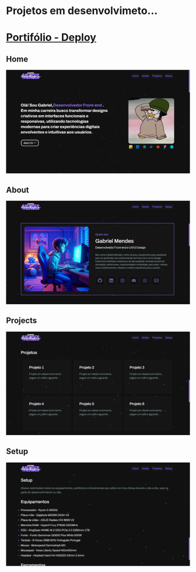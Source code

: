 # Projetos em desenvolvimeto...
# [Portifólio - Deploy](https://mendesx5.github.io/portifolio-mendes/)

## Home  
<img src="images/port1.png" width=""><br>
## About
<img src="images/port2.png" width=""><br>
## Projects
<img src="images/port3.png" width=""><br>
## Setup
<img src="images/port4.png" width=""><br>
